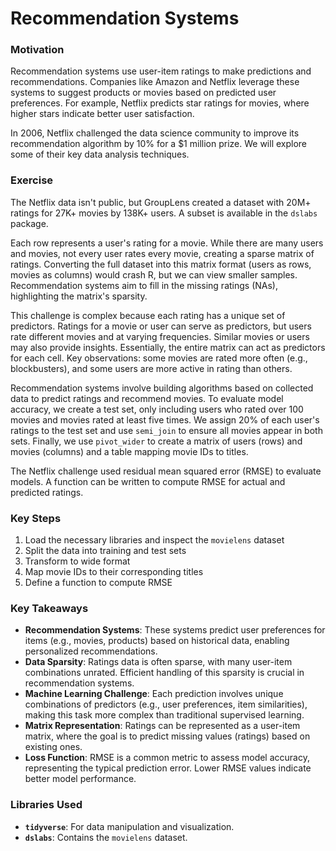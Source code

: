 # Recommendation Systems

### Motivation

Recommendation systems use user-item ratings to make predictions and recommendations. Companies like Amazon and Netflix leverage these systems to suggest products or movies based on predicted user preferences. For example, Netflix predicts star ratings for movies, where higher stars indicate better user satisfaction. 

In 2006, Netflix challenged the data science community to improve its recommendation algorithm by 10% for a $1 million prize. We will explore some of their key data analysis techniques.

### Exercise

The Netflix data isn't public, but GroupLens created a dataset with 20M+ ratings for 27K+ movies by 138K+ users. A subset is available in the `dslabs` package.

Each row represents a user's rating for a movie. While there are many users and movies, not every user rates every movie, creating a sparse matrix of ratings. Converting the full dataset into this matrix format (users as rows, movies as columns) would crash R, but we can view smaller samples. Recommendation systems aim to fill in the missing ratings (NAs), highlighting the matrix's sparsity.

This challenge is complex because each rating has a unique set of predictors. Ratings for a movie or user can serve as predictors, but users rate different movies and at varying frequencies. Similar movies or users may also provide insights. Essentially, the entire matrix can act as predictors for each cell. Key observations: some movies are rated more often (e.g., blockbusters), and some users are more active in rating than others.

Recommendation systems involve building algorithms based on collected data to predict ratings and recommend movies. To evaluate model accuracy, we create a test set, only including users who rated over 100 movies and movies rated at least five times. We assign 20% of each user's ratings to the test set and use `semi_join` to ensure all movies appear in both sets. Finally, we use `pivot_wider` to create a matrix of users (rows) and movies (columns) and a table mapping movie IDs to titles.

The Netflix challenge used residual mean squared error (RMSE) to evaluate models. A function can be written to compute RMSE for actual and predicted ratings.


### Key Steps

1. Load the necessary libraries and inspect the `movielens` dataset
2. Split the data into training and test sets
3. Transform to wide format
4. Map movie IDs to their corresponding titles
5. Define a function to compute RMSE

### Key Takeaways

- **Recommendation Systems**:  These systems predict user preferences for items (e.g., movies, products) based on historical data, enabling personalized recommendations.
- **Data Sparsity**: Ratings data is often sparse, with many user-item combinations unrated. Efficient handling of this sparsity is crucial in recommendation systems.
- **Machine Learning Challenge**: Each prediction involves unique combinations of predictors (e.g., user preferences, item similarities), making this task more complex than traditional supervised learning.
- **Matrix Representation**: Ratings can be represented as a user-item matrix, where the goal is to predict missing values (ratings) based on existing ones.
- **Loss Function**: RMSE is a common metric to assess model accuracy, representing the typical prediction error. Lower RMSE values indicate better model performance.

### Libraries Used

- **`tidyverse`**: For data manipulation and visualization.
- **`dslabs`**: Contains the `movielens` dataset.
